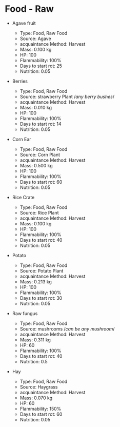 # Food - Raw
* Agave fruit
    * Type: Food, Raw Food
    * Source: Agave
    * acquaintance Method: Harvest 
    * Mass: 0.100 kg
    * HP: 100
    * Flammability: 100%
    * Days to start rot: 25
    * Nutrition: 0.05

* Berries
    * Type: Food, Raw Food
    * Source: strawberry Plant /*any berry bushes*/
    * acquaintance Method: Harvest 
    * Mass: 0.010 kg
    * HP: 100
    * Flammability: 100%
    * Days to start rot: 14
    * Nutrition: 0.05

* Corn Ear
    * Type: Food, Raw Food
    * Source: Corn Plant
    * acquaintance Method: Harvest 
    * Mass: 0.500 kg
    * HP: 100
    * Flammability: 100%
    * Days to start rot: 60
    * Nutrition: 0.05
    
* Rice Crate
    * Type: Food, Raw Food
    * Source: Rice Plant
    * acquaintance Method: Harvest 
    * Mass: 0.100 kg
    * HP: 100
    * Flammability: 100%
    * Days to start rot: 40
    * Nutrition: 0.05
    
* Potato
    * Type: Food, Raw Food
    * Source: Potato Plant
    * acquaintance Method: Harvest 
    * Mass: 0.213 kg
    * HP: 100
    * Flammability: 100%
    * Days to start rot: 30
    * Nutrition: 0.05
    
* Raw fungus
    * Type: Food, Raw Food
    * Source: mushrooms /*can be any mushroom*/
    * acquaintance Method: Harvest 
    * Mass: 0.311 kg
    * HP: 60
    * Flammability: 100%
    * Days to start rot: 40
    * Nutrition: 0.5

* Hay
    * Type: Food, Raw Food
    * Source: Haygrass
    * acquaintance Method: Harvest 
    * Mass: 0.070 kg
    * HP: 60
    * Flammability: 150%
    * Days to start rot: 60
    * Nutrition: 0.05